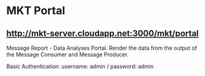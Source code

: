 # MKT Portal
## http://mkt-server.cloudapp.net:3000/mkt/portal

Message Report - Data Analyses Portal. Render the data from the output of the Message Consumer and Message Producer.

Basic Authentication: username: admin / password: admin
